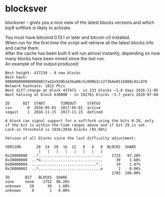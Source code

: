 blocksver
=========

blocksver - gives you a nice view of the latest blocks versions and which
bip9 softfork is likely to activate.

You must have bitcoind 0.13.1 or later and bitcoin-cli installed.  
When run for the first time the script will retrieve all the latest blocks info and cache them.  
After the cache has been built it will run almost instantly, depending on how many
blocks have been mined since the last run.  
An example of the output produced:

```
Best height: 437239 - 0 new blocks
Best hash: 0000000000000000017a42e930b163ba88c5c090b3c12f3b4e651b888c92cd78
Network hashrate: 1815 Ph/s
Next diff-change at block 437472 - in 233 blocks ~1.6 days 2016-11-05
Next halving at block 630000 - in 192761 blocks ~3.7 years 2020-07-04

ID      BIT  START       TIMEOUT     STATUS
csv       0  2016-05-01  2017-05-01  active
segwit    1  2016-11-15  2017-11-15  defined

A block can signal support for a softfork using the bits 0-28, only
if the bit is within the time ranges above and if bit 29 is set.
Lock-in threshold is 1916/2016 blocks (95.04%)

Version of all blocks since the last difficulty adjustment:

VERSION       28  24  20  16  12   8   4   0  BLOCKS  SHARE
               |   |   |   |   |   |   |   |
0x20000000  ..*.............................    1733   97.20%
0x30000000  ..*o............................      30    1.68%
0x00000004  .............................*..      19    1.07%
0x20000001  ..*............................o       1    0.06%
                                                1783  100.00%
ID       BIT   BLOCKS  SHARE
none     none    1752  98.26%
unknown    28      30   1.68%
unknown     0       1   0.06%
```
